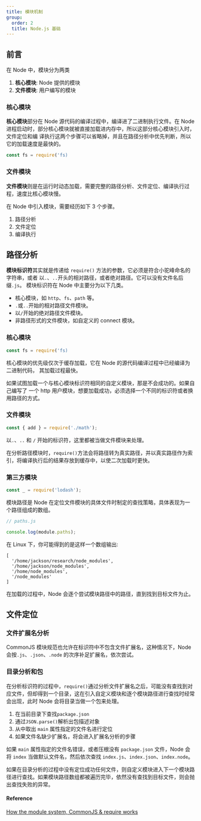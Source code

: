 ```yaml
---
title: 模块机制
group:
  order: 2
  title: Node.js 基础
---
```


## 前言

在 Node 中，模块分为两类

1.  **核心模块**: Node 提供的模块
2.  **文件模块**: 用户编写的模块

### 核心模块

**核心模块**部分在 Node 源代码的编译过程中，编译进了二进制执行文件。在 Node 进程启动时，部分核心模块就被直接加载进内存中，所以这部分核心模块引入时，文件定位和编 译执行这两个步骤可以省略掉，并且在路径分析中优先判断，所以它的加载速度是最快的。

```js
const fs = require('fs)
```

### 文件模块

**文件模块**则是在运行时动态加载，需要完整的路径分析、文件定位、编译执行过程，速度比核心模块慢。

在 Node 中引入模块，需要经历如下 3 个步骤。

1. 路径分析
2. 文件定位
3. 编译执行

## 路径分析

**模块标识符**其实就是传递给 `require()` 方法的参数，它必须是符合小驼峰命名的字符串，或者 以`.`、`..`开头的相对路径，或者绝对路径。它可以没有文件名后缀`.js`。
模块标识符在 Node 中主要分为以下几类。

- 核心模块，如 `http`、`fs`、`path` 等。
- `.`或`..`开始的相对路径文件模块。
- 以`/`开始的绝对路径文件模块。
- 非路径形式的文件模块，如自定义的 connect 模块。

### 核心模块

```js
const fs = require('fs)
```

核心模块的优先级仅次于缓存加载，它在 Node 的源代码编译过程中已经编译为二进制代码， 其加载过程最快。

如果试图加载一个与核心模块标识符相同的自定义模块，那是不会成功的。如果自己编写了 一个 http 用户模块，想要加载成功，必须选择一个不同的标识符或者换用路径的方式。

### 文件模块

```js
const { add } = require('./math');
```

以`.`、`..` 和 `/` 开始的标识符，这里都被当做文件模块来处理。

在分析路径模块时，`require()`方法会将路径转为真实路径，并以真实路径作为索引，将编译执行后的结果存放到缓存中，以使二次加载时更快。

### 第三方模块

```js
const _ = require('lodash');
```

模块路径是 Node 在定位文件模块的具体文件时制定的查找策略，具体表现为一个路径组成的数组。

```js
// paths.js

console.log(module.paths);
```

在 Linux 下，你可能得到的是这样一个数组输出:

```
[
  '/home/jackson/research/node_modules',
  '/home/jackson/node_modules',
  '/home/node_modules',
  '/node_modules'
]
```

在加载的过程中，Node 会逐个尝试模块路径中的路径，直到找到目标文件为止。

## 文件定位

### 文件扩展名分析

CommonJS 模块规范也允许在标识符中不包含文件扩展名，这种情况下，Node 会按`.js`、`.json`、`.node` 的次序补足扩展名，依次尝试。

### 目录分析和包

在分析标识符的过程中，`require()`通过分析文件扩展名之后，可能没有查找到对应文件，但却得到一个目录，这在引入自定义模块和逐个模块路径进行查找时经常会出现，此时 Node 会将目录当做一个包来处理。

1. 在当前目录下查找`package.json`
2. 通过`JSON.parse()`解析出包描述对象
3. 从中取出 `main` 属性指定的文件名进行定位
4. 如果文件名缺少扩展名，将会进入扩展名分析的步骤

如果 `main` 属性指定的文件名错误，或者压根没有 `package.json` 文件，Node 会将 `index` 当做默认文件名，然后依次查找 `index.js`、`index.json`、`index.node`。

如果在目录分析的过程中没有定位成功任何文件，则自定义模块进入下一个模块路径进行查找。如果模块路径数组都被遍历完毕，依然没有查找到目标文件，则会抛出查找失败的异常。

#### Reference

[How the module system, CommonJS & require works](https://blog.risingstack.com/node-js-at-scale-module-system-commonjs-require/)
